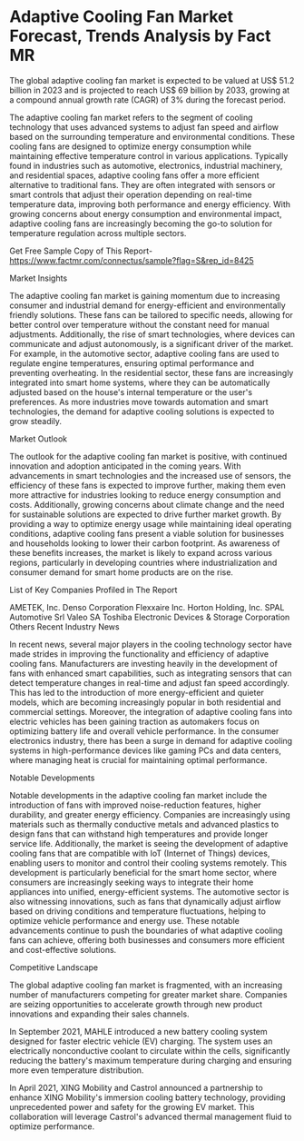 # Adaptive Cooling Fan Market Forecast, Trends Analysis by Fact MR
The global adaptive cooling fan market is expected to be valued at US$ 51.2 billion in 2023 and is projected to reach US$ 69 billion by 2033, growing at a compound annual growth rate (CAGR) of 3% during the forecast period.

The adaptive cooling fan market refers to the segment of cooling technology that uses advanced systems to adjust fan speed and airflow based on the surrounding temperature and environmental conditions. These cooling fans are designed to optimize energy consumption while maintaining effective temperature control in various applications. Typically found in industries such as automotive, electronics, industrial machinery, and residential spaces, adaptive cooling fans offer a more efficient alternative to traditional fans. They are often integrated with sensors or smart controls that adjust their operation depending on real-time temperature data, improving both performance and energy efficiency. With growing concerns about energy consumption and environmental impact, adaptive cooling fans are increasingly becoming the go-to solution for temperature regulation across multiple sectors.

Get Free Sample Copy of This Report-https://www.factmr.com/connectus/sample?flag=S&rep_id=8425

Market Insights

The adaptive cooling fan market is gaining momentum due to increasing consumer and industrial demand for energy-efficient and environmentally friendly solutions. These fans can be tailored to specific needs, allowing for better control over temperature without the constant need for manual adjustments. Additionally, the rise of smart technologies, where devices can communicate and adjust autonomously, is a significant driver of the market. For example, in the automotive sector, adaptive cooling fans are used to regulate engine temperatures, ensuring optimal performance and preventing overheating. In the residential sector, these fans are increasingly integrated into smart home systems, where they can be automatically adjusted based on the house's internal temperature or the user's preferences. As more industries move towards automation and smart technologies, the demand for adaptive cooling solutions is expected to grow steadily.

Market Outlook

The outlook for the adaptive cooling fan market is positive, with continued innovation and adoption anticipated in the coming years. With advancements in smart technologies and the increased use of sensors, the efficiency of these fans is expected to improve further, making them even more attractive for industries looking to reduce energy consumption and costs. Additionally, growing concerns about climate change and the need for sustainable solutions are expected to drive further market growth. By providing a way to optimize energy usage while maintaining ideal operating conditions, adaptive cooling fans present a viable solution for businesses and households looking to lower their carbon footprint. As awareness of these benefits increases, the market is likely to expand across various regions, particularly in developing countries where industrialization and consumer demand for smart home products are on the rise.

List of Key Companies Profiled in The Report

AMETEK, Inc.
Denso Corporation
Flexxaire Inc.
Horton Holding, Inc.
SPAL Automotive Srl
Valeo SA
Toshiba Electronic Devices & Storage Corporation
Others
Recent Industry News

In recent news, several major players in the cooling technology sector have made strides in improving the functionality and efficiency of adaptive cooling fans. Manufacturers are investing heavily in the development of fans with enhanced smart capabilities, such as integrating sensors that can detect temperature changes in real-time and adjust fan speed accordingly. This has led to the introduction of more energy-efficient and quieter models, which are becoming increasingly popular in both residential and commercial settings. Moreover, the integration of adaptive cooling fans into electric vehicles has been gaining traction as automakers focus on optimizing battery life and overall vehicle performance. In the consumer electronics industry, there has been a surge in demand for adaptive cooling systems in high-performance devices like gaming PCs and data centers, where managing heat is crucial for maintaining optimal performance.

Notable Developments

Notable developments in the adaptive cooling fan market include the introduction of fans with improved noise-reduction features, higher durability, and greater energy efficiency. Companies are increasingly using materials such as thermally conductive metals and advanced plastics to design fans that can withstand high temperatures and provide longer service life. Additionally, the market is seeing the development of adaptive cooling fans that are compatible with IoT (Internet of Things) devices, enabling users to monitor and control their cooling systems remotely. This development is particularly beneficial for the smart home sector, where consumers are increasingly seeking ways to integrate their home appliances into unified, energy-efficient systems. The automotive sector is also witnessing innovations, such as fans that dynamically adjust airflow based on driving conditions and temperature fluctuations, helping to optimize vehicle performance and energy use. These notable advancements continue to push the boundaries of what adaptive cooling fans can achieve, offering both businesses and consumers more efficient and cost-effective solutions.

Competitive Landscape

The global adaptive cooling fan market is fragmented, with an increasing number of manufacturers competing for greater market share. Companies are seizing opportunities to accelerate growth through new product innovations and expanding their sales channels.

In September 2021, MAHLE introduced a new battery cooling system designed for faster electric vehicle (EV) charging. The system uses an electrically nonconductive coolant to circulate within the cells, significantly reducing the battery's maximum temperature during charging and ensuring more even temperature distribution.

In April 2021, XING Mobility and Castrol announced a partnership to enhance XING Mobility's immersion cooling battery technology, providing unprecedented power and safety for the growing EV market. This collaboration will leverage Castrol's advanced thermal management fluid to optimize performance.
